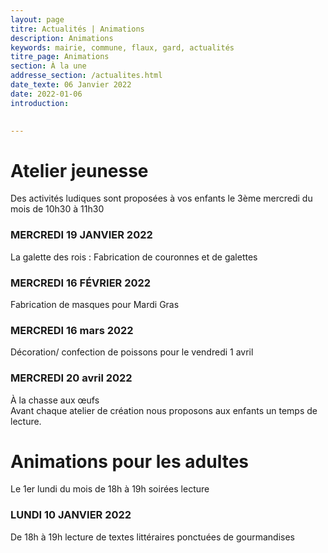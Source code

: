 ```yaml
---
layout: page
titre: Actualités | Animations
description: Animations
keywords: mairie, commune, flaux, gard, actualités
titre_page: Animations
section: À la une
addresse_section: /actualites.html
date_texte: 06 Janvier 2022
date: 2022-01-06
introduction: 

  
---
```


# Atelier jeunesse <br>
Des activités ludiques sont proposées à vos enfants le 3ème mercredi du mois de 10h30 à 11h30<br>

### MERCREDI 19 JANVIER 2022 <br>
La galette des rois : Fabrication de couronnes et de galettes<br>

### MERCREDI 16 FÉVRIER 2022<br>
Fabrication de masques pour Mardi Gras<br>

### MERCREDI 16 mars 2022<br>
Décoration/ confection de poissons pour le vendredi 1 avril<br>

### MERCREDI 20 avril 2022<br>
À la chasse aux œufs<br>
Avant chaque atelier de création nous proposons aux enfants un temps de lecture.<br>


# Animations pour les adultes<br>
Le 1er lundi du mois de 18h à 19h soirées lecture<br>

### LUNDI 10 JANVIER 2022<br>
De 18h à 19h lecture de textes littéraires ponctuées de gourmandises
